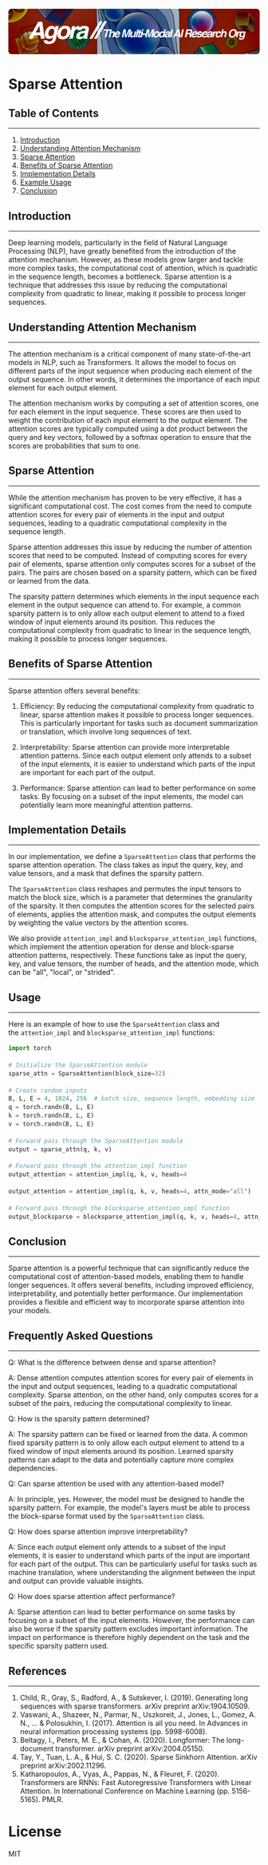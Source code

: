 [![Multi-Modality](agorabanner.png)](https://discord.gg/qUtxnK2NMf)

# Sparse Attention

## Table of Contents
-----------------

1.  [Introduction](https://domain.apac.ai/home#introduction)
2.  [Understanding Attention Mechanism](https://domain.apac.ai/home#understanding-attention-mechanism)
3.  [Sparse Attention](https://domain.apac.ai/home#sparse-attention)
4.  [Benefits of Sparse Attention](https://domain.apac.ai/home#benefits-of-sparse-attention)
5.  [Implementation Details](https://domain.apac.ai/home#implementation-details)
6.  [Example Usage](https://domain.apac.ai/home#example-usage)
7.  [Conclusion](https://domain.apac.ai/home#conclusion)

## Introduction
------------

Deep learning models, particularly in the field of Natural Language Processing (NLP), have greatly benefited from the introduction of the attention mechanism. However, as these models grow larger and tackle more complex tasks, the computational cost of attention, which is quadratic in the sequence length, becomes a bottleneck. Sparse attention is a technique that addresses this issue by reducing the computational complexity from quadratic to linear, making it possible to process longer sequences.

## Understanding Attention Mechanism
---------------------------------

The attention mechanism is a critical component of many state-of-the-art models in NLP, such as Transformers. It allows the model to focus on different parts of the input sequence when producing each element of the output sequence. In other words, it determines the importance of each input element for each output element.

The attention mechanism works by computing a set of attention scores, one for each element in the input sequence. These scores are then used to weight the contribution of each input element to the output element. The attention scores are typically computed using a dot product between the query and key vectors, followed by a softmax operation to ensure that the scores are probabilities that sum to one.

## Sparse Attention
----------------

While the attention mechanism has proven to be very effective, it has a significant computational cost. The cost comes from the need to compute attention scores for every pair of elements in the input and output sequences, leading to a quadratic computational complexity in the sequence length.

Sparse attention addresses this issue by reducing the number of attention scores that need to be computed. Instead of computing scores for every pair of elements, sparse attention only computes scores for a subset of the pairs. The pairs are chosen based on a sparsity pattern, which can be fixed or learned from the data.

The sparsity pattern determines which elements in the input sequence each element in the output sequence can attend to. For example, a common sparsity pattern is to only allow each output element to attend to a fixed window of input elements around its position. This reduces the computational complexity from quadratic to linear in the sequence length, making it possible to process longer sequences.

## Benefits of Sparse Attention
----------------------------

Sparse attention offers several benefits:

1.  Efficiency: By reducing the computational complexity from quadratic to linear, sparse attention makes it possible to process longer sequences. This is particularly important for tasks such as document summarization or translation, which involve long sequences of text.

2.  Interpretability: Sparse attention can provide more interpretable attention patterns. Since each output element only attends to a subset of the input elements, it is easier to understand which parts of the input are important for each part of the output.

3.  Performance: Sparse attention can lead to better performance on some tasks. By focusing on a subset of the input elements, the model can potentially learn more meaningful attention patterns.

## Implementation Details
----------------------

In our implementation, we define a `SparseAttention` class that performs the sparse attention operation. The class takes as input the query, key, and value tensors, and a mask that defines the sparsity pattern.

The `SparseAttention` class reshapes and permutes the input tensors to match the block size, which is a parameter that determines the granularity of the sparsity. It then computes the attention scores for the selected pairs of elements, applies the attention mask, and computes the output elements by weighting the value vectors by the attention scores.

We also provide `attention_impl` and `blocksparse_attention_impl` functions, which implement the attention operation for dense and block-sparse attention patterns, respectively. These functions take as input the query, key, and value tensors, the number of heads, and the attention mode, which can be "all", "local", or "strided".

## Usage
-------------

Here is an example of how to use the `SparseAttention` class and the `attention_impl` and `blocksparse_attention_impl` functions:

```python
import torch

# Initialize the SparseAttention module
sparse_attn = SparseAttention(block_size=32)

# Create random inputs
B, L, E = 4, 1024, 256  # batch size, sequence length, embedding size
q = torch.randn(B, L, E)
k = torch.randn(B, L, E)
v = torch.randn(B, L, E)

# Forward pass through the SparseAttention module
output = sparse_attn(q, k, v)

# Forward pass through the attention_impl function
output_attention = attention_impl(q, k, v, heads=4

output_attention = attention_impl(q, k, v, heads=4, attn_mode="all")

# Forward pass through the blocksparse_attention_impl function
output_blocksparse = blocksparse_attention_impl(q, k, v, heads=4, attn_mode="all", blocksize=32)
```

## Conclusion
----------

Sparse attention is a powerful technique that can significantly reduce the computational cost of attention-based models, enabling them to handle longer sequences. It offers several benefits, including improved efficiency, interpretability, and potentially better performance. Our implementation provides a flexible and efficient way to incorporate sparse attention into your models.

## Frequently Asked Questions
--------------------------

Q: What is the difference between dense and sparse attention?

A: Dense attention computes attention scores for every pair of elements in the input and output sequences, leading to a quadratic computational complexity. Sparse attention, on the other hand, only computes scores for a subset of the pairs, reducing the computational complexity to linear.

Q: How is the sparsity pattern determined?

A: The sparsity pattern can be fixed or learned from the data. A common fixed sparsity pattern is to only allow each output element to attend to a fixed window of input elements around its position. Learned sparsity patterns can adapt to the data and potentially capture more complex dependencies.

Q: Can sparse attention be used with any attention-based model?

A: In principle, yes. However, the model must be designed to handle the sparsity pattern. For example, the model's layers must be able to process the block-sparse format used by the `SparseAttention` class.

Q: How does sparse attention improve interpretability?

A: Since each output element only attends to a subset of the input elements, it is easier to understand which parts of the input are important for each part of the output. This can be particularly useful for tasks such as machine translation, where understanding the alignment between the input and output can provide valuable insights.

Q: How does sparse attention affect performance?

A: Sparse attention can lead to better performance on some tasks by focusing on a subset of the input elements. However, the performance can also be worse if the sparsity pattern excludes important information. The impact on performance is therefore highly dependent on the task and the specific sparsity pattern used.

## References
----------

1.  Child, R., Gray, S., Radford, A., & Sutskever, I. (2019). Generating long sequences with sparse transformers. arXiv preprint arXiv:1904.10509.
2.  Vaswani, A., Shazeer, N., Parmar, N., Uszkoreit, J., Jones, L., Gomez, A. N., ... & Polosukhin, I. (2017). Attention is all you need. In Advances in neural information processing systems (pp. 5998-6008).
3.  Beltagy, I., Peters, M. E., & Cohan, A. (2020). Longformer: The long-document transformer. arXiv preprint arXiv:2004.05150.
4.  Tay, Y., Tuan, L. A., & Hui, S. C. (2020). Sparse Sinkhorn Attention. arXiv preprint arXiv:2002.11296.
5.  Katharopoulos, A., Vyas, A., Pappas, N., & Fleuret, F. (2020). Transformers are RNNs: Fast Autoregressive Transformers with Linear Attention. In International Conference on Machine Learning (pp. 5156-5165). PMLR.

# License
MIT




